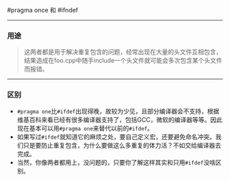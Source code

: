 #pragma once 和 #ifndef

-----
### 用途
> 这两者都是用于解决重复包含的问题，经常出现在大量的头文件互相包含，结果造成在foo.cpp中随手include一个头文件就可能会多次包含某个头文件而报错。

-----
### 区别
- `#pragma one`比`#ifdef`出现得晚，故较为少见，且部分编译器会不支持，根据维基百科来看已经有很多编译器支持了，包括GCC，微软的编译器等等。因此现在基本可以用`#pragma one`来替代以前的`#ifdef`。
- 如果写过`#ifdef`就知道它的麻烦之处，要自己定义宏，还要避免命名冲突。我们只是要防止重复包含，为什么要做这么多重复的体力活？不如交给编译器去完成。
- 当然，你像两者都用上，没问题的，只要你了解这样其实和只用`#ifdef`没啥区别。
